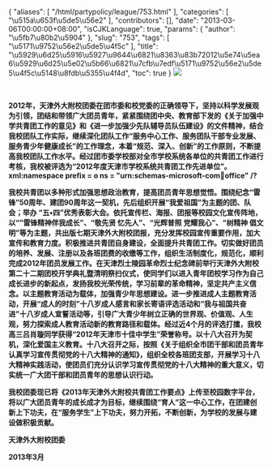 {
    "aliases": [
        "/html/partypolicy/league/753.html"
    ],
    "categories": [
        "\u515a\u653f\u5de5\u56e2"
    ],
    "contributors": [],
    "date": "2013-03-06T00:00:00+08:00",
    "isCJKLanguage": true,
    "params": {
        "author": "\u5fb7\u80b2\u5904"
    },
    "slug": "753",
    "tags": [
        "\u5171\u9752\u56e2\u5de5\u4f5c"
    ],
    "title": "\u5929\u6d25\u5916\u5927\u9644\u6821\u8363\u83b72012\u5e74\u5ea6\u5929\u6d25\u5e02\u5b66\u6821\u7cfb\u7edf\u5171\u9752\u56e2\u5de5\u4f5c\u5148\u8fdb\u5355\u4f4d",
    "toc": true
}
**![](https://cdn.tfls.online/mirror/full/868115f0f1877c47b76a94cc524218423b56f722.jpg)**

 

**2012年，天津外大附校团委在团市委和校党委的正确领导下，坚持以科学发展观为引领，团结和带领广大团员青年，紧紧围绕团中央、教育部下发的《关于加强中学共青团工作的意见》和《进一步加强少先队辅导员队伍建设》的文件精神，结合我校团队工作实际，继续深化团队工作“服务中心工作、服务团队干部专业发展、服务青少年健康成长”的工作理念，本着“规范、深入、创新”的工作原则，不断提高我校团队工作水平。经过团市委学校部对全市学校系统各单位的共青团工作进行考核，我校被评选为“2012年度天津市学校系统共青团工作先进单位”。xml:namespace prefix = o ns = "urn:schemas-microsoft-com:office:office" /?**

**我校共青团以多种形式加强思想政治教育，提高团员青年思想觉悟。围绕纪念“雷锋”50周年、建团90周年这一契机，先后组织开展“我爱祖国”为主题的团、队会；举办 “五•四”优秀表彰大会。依托宣传栏、海报、团报等校园文化宣传阵地，以“”雷锋精神伴我成长”、“敬先贤 忆先人”、“光辉普照 党耀我心”、“树精神 倡文明”等为主题，共出版七期天津外大附校团报，充分发挥校园宣传重要作用，加大宣传和教育力度。积极推进共青团自身建设，全面提升共青团工作。切实做好团员的培养、发展、注册以及各班团费的收缴等工作，组织生活制度化，规范化，顺利完成2012年团员发展工作。在天津烈士陵园革命烈士纪念碑前举行天津外大附校第二十二期团校开学典礼暨清明祭扫仪式，使同学们以进入青年团校学习作为自己成长进步的新起点，发扬我校光荣传统，学习前辈的革命精神，坚定共产主义信念。以主题教育活动为载体，加强青少年思想建设。进一步推进成人主题教育活动，开展“成人的时刻”十八岁成人感言和家长寄语评选活动和“我与祖国共奋进”十八岁成人宣誓活动等，引导广大青少年树立正确的世界观、价值观、人生观，努力探索成人教育活动新的教育路径和载体。经过近4个月的评选打擂，我校高三吕肖璇同学获得“2012年天津市十佳中学生”荣誉称号。以十八大召开为契机，深化爱国主义教育。十八大召开之际，按照《关于组织全市团干部和团员青年认真学习宣传贯彻党的十八大精神的通知》，组织全校各班团支部，开展学习十八大精神实践活动，使团员们充分认识学习宣传贯彻党的十八大精神的重大意义，切实统一广大团干部和团员青年的思想认识行动。**

**我校团委现已将《2013年天津外大附校共青团工作要点》上传至校园数字平台，将以广大团员青年的成长成才为目标，继续围绕“育人”这一中心工作，在团建创新上下功夫，在“服务学生”上下功夫，努力开拓，不断创新，为学校的发展与建设做积极贡献。**

**天津外大附校团委**

**2013年3月**

